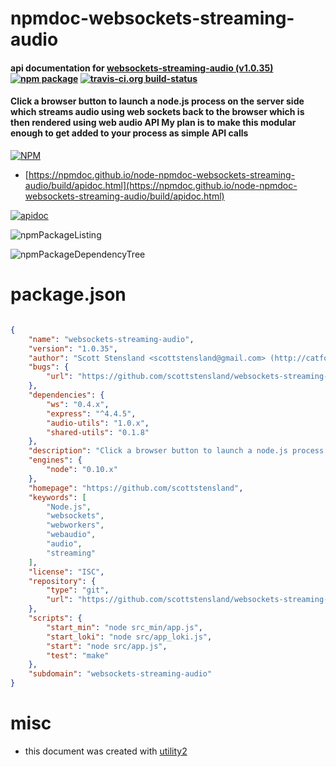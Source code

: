 # npmdoc-websockets-streaming-audio

#### api documentation for  [websockets-streaming-audio (v1.0.35)](https://github.com/scottstensland)  [![npm package](https://img.shields.io/npm/v/npmdoc-websockets-streaming-audio.svg?style=flat-square)](https://www.npmjs.org/package/npmdoc-websockets-streaming-audio) [![travis-ci.org build-status](https://api.travis-ci.org/npmdoc/node-npmdoc-websockets-streaming-audio.svg)](https://travis-ci.org/npmdoc/node-npmdoc-websockets-streaming-audio)

#### Click a browser button to launch a node.js process on the server side which streams audio using web sockets back to the browser which is then rendered using web audio API   My plan is to make this modular enough to get added to your process as simple API calls

[![NPM](https://nodei.co/npm/websockets-streaming-audio.png?downloads=true&downloadRank=true&stars=true)](https://www.npmjs.com/package/websockets-streaming-audio)

- [https://npmdoc.github.io/node-npmdoc-websockets-streaming-audio/build/apidoc.html](https://npmdoc.github.io/node-npmdoc-websockets-streaming-audio/build/apidoc.html)

[![apidoc](https://npmdoc.github.io/node-npmdoc-websockets-streaming-audio/build/screenCapture.buildCi.browser.%252Ftmp%252Fbuild%252Fapidoc.html.png)](https://npmdoc.github.io/node-npmdoc-websockets-streaming-audio/build/apidoc.html)

![npmPackageListing](https://npmdoc.github.io/node-npmdoc-websockets-streaming-audio/build/screenCapture.npmPackageListing.svg)

![npmPackageDependencyTree](https://npmdoc.github.io/node-npmdoc-websockets-streaming-audio/build/screenCapture.npmPackageDependencyTree.svg)



# package.json

```json

{
    "name": "websockets-streaming-audio",
    "version": "1.0.35",
    "author": "Scott Stensland <scottstensland@gmail.com> (http://catfoodnation.com/)",
    "bugs": {
        "url": "https://github.com/scottstensland/websockets-streaming-audio/issues"
    },
    "dependencies": {
        "ws": "0.4.x",
        "express": "^4.4.5",
        "audio-utils": "1.0.x",
        "shared-utils": "0.1.8"
    },
    "description": "Click a browser button to launch a node.js process on the server side which streams audio using web sockets back to the browser which is then rendered using web audio API   My plan is to make this modular enough to get added to your process as simple API calls",
    "engines": {
        "node": "0.10.x"
    },
    "homepage": "https://github.com/scottstensland",
    "keywords": [
        "Node.js",
        "websockets",
        "webworkers",
        "webaudio",
        "audio",
        "streaming"
    ],
    "license": "ISC",
    "repository": {
        "type": "git",
        "url": "https://github.com/scottstensland/websockets-streaming-audio.git"
    },
    "scripts": {
        "start_min": "node src_min/app.js",
        "start_loki": "node src/app_loki.js",
        "start": "node src/app.js",
        "test": "make"
    },
    "subdomain": "websockets-streaming-audio"
}
```



# misc
- this document was created with [utility2](https://github.com/kaizhu256/node-utility2)
